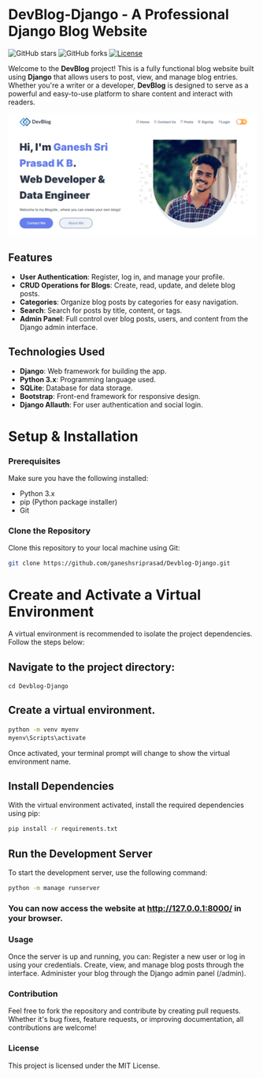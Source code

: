 # DevBlog-Django - A Professional Django Blog Website


![GitHub stars](https://img.shields.io/github/stars/ganeshsriprasad/DevBlog-Django) 
![GitHub forks](https://img.shields.io/github/forks/ganeshsriprasad/DevBlog-Django)
[![License](http://img.shields.io/:license-mit-blue.svg?style=flat-square)](http://badges.mit-license.org)

Welcome to the **DevBlog** project! This is a fully functional blog website built using **Django** that allows users to post, view, and manage blog entries. Whether you're a writer or a developer, **DevBlog** is designed to serve as a powerful and easy-to-use platform to share content and interact with readers.

![DevBlog UI](media/DevBlog%20UI.png)


## Features

- **User Authentication**: Register, log in, and manage your profile.
- **CRUD Operations for Blogs**: Create, read, update, and delete blog posts.
- **Categories**: Organize blog posts by categories for easy navigation.
- **Search**: Search for posts by title, content, or tags.
- **Admin Panel**: Full control over blog posts, users, and content from the Django admin interface.

## Technologies Used

- **Django**: Web framework for building the app.
- **Python 3.x**: Programming language used.
- **SQLite**: Database for data storage.
- **Bootstrap**: Front-end framework for responsive design.
- **Django Allauth**: For user authentication and social login.

# Setup & Installation

### Prerequisites

Make sure you have the following installed:

- Python 3.x
- pip (Python package installer)
- Git

### Clone the Repository

Clone this repository to your local machine using Git:

```bash
git clone https://github.com/ganeshsriprasad/Devblog-Django.git
```

# Create and Activate a Virtual Environment
A virtual environment is recommended to isolate the project dependencies. Follow the steps below:

## Navigate to the project directory:
```shell
cd Devblog-Django
```

## Create a virtual environment.
```bash
python -m venv myenv
myenv\Scripts\activate
```

Once activated, your terminal prompt will change to show the virtual environment name.
## Install Dependencies
With the virtual environment activated, install the required dependencies using pip:
```bash
pip install -r requirements.txt
```

## Run the Development Server
To start the development server, use the following command:
```bash
python -m manage runserver
```


### You can now access the website at http://127.0.0.1:8000/ in your browser.

### Usage
Once the server is up and running, you can:
Register a new user or log in using your credentials.
Create, view, and manage blog posts through the interface.
Administer your blog through the Django admin panel (/admin).

### Contribution
Feel free to fork the repository and contribute by creating pull requests. Whether it's bug fixes, feature requests, or improving documentation, all contributions are welcome!

### License
This project is licensed under the MIT License.







